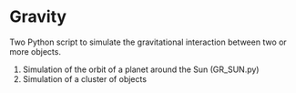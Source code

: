 # Gravity
Two Python script to simulate the gravitational interaction between two or more objects.

1) Simulation of the orbit of a planet around the Sun (GR_SUN.py)
2) Simulation of a cluster of objects
